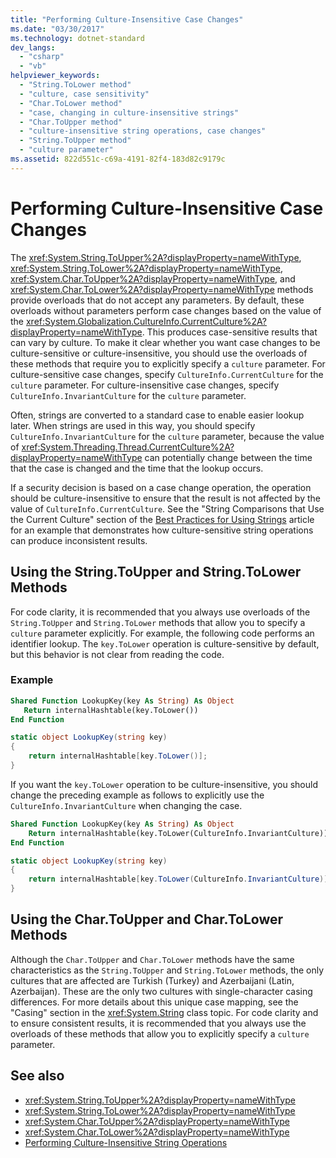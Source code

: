 ```yaml
---
title: "Performing Culture-Insensitive Case Changes"
ms.date: "03/30/2017"
ms.technology: dotnet-standard
dev_langs: 
  - "csharp"
  - "vb"
helpviewer_keywords: 
  - "String.ToLower method"
  - "culture, case sensitivity"
  - "Char.ToLower method"
  - "case, changing in culture-insensitive strings"
  - "Char.ToUpper method"
  - "culture-insensitive string operations, case changes"
  - "String.ToUpper method"
  - "culture parameter"
ms.assetid: 822d551c-c69a-4191-82f4-183d82c9179c
---
```

# Performing Culture-Insensitive Case Changes
The <xref:System.String.ToUpper%2A?displayProperty=nameWithType>, <xref:System.String.ToLower%2A?displayProperty=nameWithType>, <xref:System.Char.ToUpper%2A?displayProperty=nameWithType>, and <xref:System.Char.ToLower%2A?displayProperty=nameWithType> methods provide overloads that do not accept any parameters. By default, these overloads without parameters perform case changes based on the value of the <xref:System.Globalization.CultureInfo.CurrentCulture%2A?displayProperty=nameWithType>. This produces case-sensitive results that can vary by culture. To make it clear whether you want case changes to be culture-sensitive or culture-insensitive, you should use the overloads of these methods that require you to explicitly specify a `culture` parameter. For culture-sensitive case changes, specify `CultureInfo.CurrentCulture` for the `culture` parameter. For culture-insensitive case changes, specify `CultureInfo.InvariantCulture` for the `culture` parameter.  
  
 Often, strings are converted to a standard case to enable easier lookup later. When strings are used in this way, you should specify `CultureInfo.InvariantCulture` for the `culture` parameter, because the value of <xref:System.Threading.Thread.CurrentCulture%2A?displayProperty=nameWithType> can potentially change between the time that the case is changed and the time that the lookup occurs.  
  
 If a security decision is based on a case change operation, the operation should be culture-insensitive to ensure that the result is not affected by the value of `CultureInfo.CurrentCulture`. See the "String Comparisons that Use the Current Culture" section of the [Best Practices for Using Strings](../../../docs/standard/base-types/best-practices-strings.md) article for an example that demonstrates how culture-sensitive string operations can produce inconsistent results.  
  
## Using the String.ToUpper and String.ToLower Methods  
 For code clarity, it is recommended that you always use overloads of the `String.ToUpper` and `String.ToLower` methods that allow you to specify a `culture` parameter explicitly. For example, the following code performs an identifier lookup. The `key.ToLower` operation is culture-sensitive by default, but this behavior is not clear from reading the code.  
  
### Example  
  
```vb  
Shared Function LookupKey(key As String) As Object  
   Return internalHashtable(key.ToLower())  
End Function  
```  
  
```csharp  
static object LookupKey(string key)   
{  
    return internalHashtable[key.ToLower()];  
}  
```  
  
 If you want the `key.ToLower` operation to be culture-insensitive, you should change the preceding example as follows to explicitly use the `CultureInfo.InvariantCulture` when changing the case.  
  
```vb  
Shared Function LookupKey(key As String) As Object  
    Return internalHashtable(key.ToLower(CultureInfo.InvariantCulture))  
End Function  
```  
  
```csharp  
static object LookupKey(string key)   
{  
    return internalHashtable[key.ToLower(CultureInfo.InvariantCulture)];  
}  
```  
  
## Using the Char.ToUpper and Char.ToLower Methods  
 Although the `Char.ToUpper` and `Char.ToLower` methods have the same characteristics as the `String.ToUpper` and `String.ToLower` methods, the only cultures that are affected are Turkish (Turkey) and Azerbaijani (Latin, Azerbaijan). These are the only two cultures with single-character casing differences. For more details about this unique case mapping, see the "Casing" section in the <xref:System.String> class topic. For code clarity and to ensure consistent results, it is recommended that you always use the overloads of these methods that allow you to explicitly specify a `culture` parameter.  
  
## See also

- <xref:System.String.ToUpper%2A?displayProperty=nameWithType>
- <xref:System.String.ToLower%2A?displayProperty=nameWithType>
- <xref:System.Char.ToUpper%2A?displayProperty=nameWithType>
- <xref:System.Char.ToLower%2A?displayProperty=nameWithType>
- [Performing Culture-Insensitive String Operations](../../../docs/standard/globalization-localization/performing-culture-insensitive-string-operations.md)
